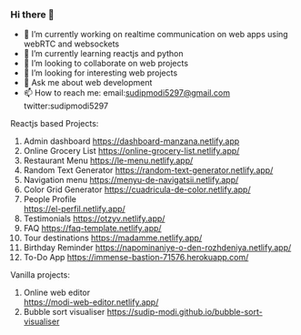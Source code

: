 ### Hi there 👋

- 🔭 I’m currently working on realtime communication on web apps using webRTC and websockets
- 🌱 I’m currently learning reactjs and python
- 👯 I’m looking to collaborate on web projects
- 🤔 I’m looking for interesting web projects
- 💬 Ask me about web development
- 📫 How to reach me: email:sudipmodi5297@gmail.com twitter:sudipmodi5297

Reactjs based Projects:
1. Admin dashboard
   https://dashboard-manzana.netlify.app
2. Online Grocery List
   https://online-grocery-list.netlify.app/
3. Restaurant Menu
   https://le-menu.netlify.app/  
4. Random Text Generator
   https://random-text-generator.netlify.app/
5. Navigation menu
   https://menyu-de-navigatsii.netlify.app/
6. Color Grid Generator
   https://cuadricula-de-color.netlify.app/
7. People Profile   
   https://el-perfil.netlify.app/
8. Testimonials
   https://otzyv.netlify.app/
9. FAQ
   https://faq-template.netlify.app/  
10. Tour destinations
    https://madamme.netlify.app/
11. Birthday Reminder
    https://napominaniye-o-den-rozhdeniya.netlify.app/    
12. To-Do App
    https://immense-bastion-71576.herokuapp.com/
    
    
Vanilla projects:
1.  Online web editor   
    https://modi-web-editor.netlify.app/
2. Bubble sort visualiser
    https://sudip-modi.github.io/bubble-sort-visualiser     
